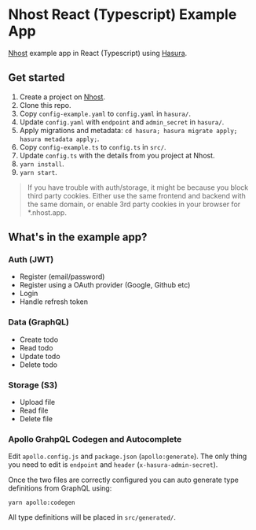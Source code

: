 # Nhost React (Typescript) Example App

[Nhost](https://nhost.io) example app in React (Typescript) using [Hasura](https://hasura.io).

## Get started

1. Create a project on [Nhost](https://nhost.io/register).
2. Clone this repo.
3. Copy `config-example.yaml` to `config.yaml` in `hasura/`.
4. Update `config.yaml` with `endpoint` and `admin_secret` in `hasura/`.
5. Apply migrations and metadata: `cd hasura; hasura migrate apply; hasura metadata apply;`.
6. Copy `config-example.ts` to `config.ts` in `src/`.
7. Update `config.ts` with the details from you project at Nhost.
8. `yarn install`.
9. `yarn start`.

> If you have trouble with auth/storage, it might be because you block third party cookies. Either use the same frontend and backend with the same domain, or enable 3rd party cookies in your browser for \*.nhost.app.

## What's in the example app?

### Auth (JWT)

- Register (email/password)
- Register using a OAuth provider (Google, Github etc)
- Login
- Handle refresh token

### Data (GraphQL)

- Create todo
- Read todo
- Update todo
- Delete todo

### Storage (S3)

- Upload file
- Read file
- Delete file

### Apollo GrahpQL Codegen and Autocomplete

Edit `apollo.config.js` and `package.json` (`apollo:generate`). The only thing you need to edit is `endpoint` and `header` (`x-hasura-admin-secret`).

Once the two files are correctly configured you can auto generate type definitions from GraphQL using:

`yarn apollo:codegen`

All type definitions will be placed in `src/generated/`.
